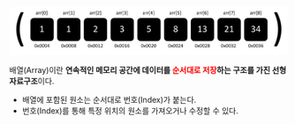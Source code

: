 ![배열 배경 이미지](/assets/images/data_structor/array/array.webp)

배열(Array)이란 **연속적인 메모리 공간에 데이터를 <span style="color: red">순서대로 저장</span>하는 구조를 가진 선형 자료구조**이다.

- 배열에 포함된 원소는 순서대로 번호(Index)가 붙는다.
- 번호(Index)를 통해 특정 위치의 원소를 가져오거나 수정할 수 있다.
